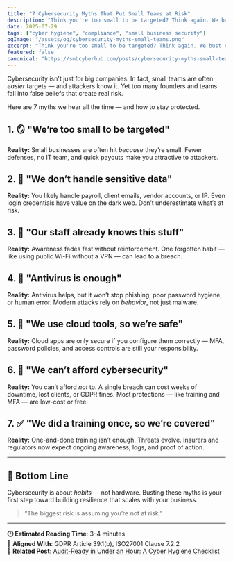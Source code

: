 ```yaml
---
title: "7 Cybersecurity Myths That Put Small Teams at Risk"
description: "Think you're too small to be targeted? Think again. We bust common security myths that leave small businesses exposed — and how to fix them."
date: 2025-07-29
tags: ["cyber hygiene", "compliance", "small business security"]
ogImage: "/assets/og/cybersecurity-myths-small-teams.png"
excerpt: "Think you're too small to be targeted? Think again. We bust common cybersecurity myths that leave small teams vulnerable — and how to fix them."
featured: false
canonical: "https://smbcyberhub.com/posts/cybersecurity-myths-small-teams"
---
```


Cybersecurity isn't just for big companies. In fact, small teams are often *easier* targets — and attackers know it. Yet too many founders and teams fall into false beliefs that create real risk.

Here are 7 myths we hear all the time — and how to stay protected.

## 1. 🪞 "We’re too small to be targeted"

**Reality:** Small businesses are often hit *because* they’re small. Fewer defenses, no IT team, and quick payouts make you attractive to attackers.

## 2. 🧾 "We don’t handle sensitive data"

**Reality:** You likely handle payroll, client emails, vendor accounts, or IP. Even login credentials have value on the dark web. Don’t underestimate what’s at risk.

## 3. 🧠 "Our staff already knows this stuff"

**Reality:** Awareness fades fast without reinforcement. One forgotten habit — like using public Wi-Fi without a VPN — can lead to a breach.

## 4. 🧰 "Antivirus is enough"

**Reality:** Antivirus helps, but it won’t stop phishing, poor password hygiene, or human error. Modern attacks rely on *behavior*, not just malware.

## 5. 🛜 "We use cloud tools, so we’re safe"

**Reality:** Cloud apps are only secure if you configure them correctly — MFA, password policies, and access controls are still your responsibility.

## 6. 💸 "We can’t afford cybersecurity"

**Reality:** You can’t afford *not* to. A single breach can cost weeks of downtime, lost clients, or GDPR fines. Most protections — like training and MFA — are low-cost or free.

## 7. ✅ "We did a training once, so we’re covered"

**Reality:** One-and-done training isn’t enough. Threats evolve. Insurers and regulators now expect ongoing awareness, logs, and proof of action.

---

## 📌 Bottom Line

Cybersecurity is about *habits* — not hardware. Busting these myths is your first step toward building resilience that scales with your business.

> “The biggest risk is assuming you’re not at risk.”

---

**🕒 Estimated Reading Time**: 3–4 minutes  
**🔐 Aligned With**: GDPR Article 39.1(b), ISO27001 Clause 7.2.2  
**📎 Related Post**: [Audit-Ready in Under an Hour: A Cyber Hygiene Checklist](/posts/audit-ready-in-under-an-hour-a-cyber-hygiene-checklist)


